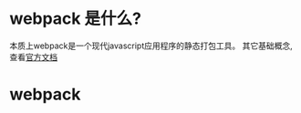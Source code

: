 # webpack 是什么?
本质上webpack是一个现代javascript应用程序的静态打包工具。
其它基础概念,查看[官方文档](https://webpack.docschina.org/concepts/)
# webpack